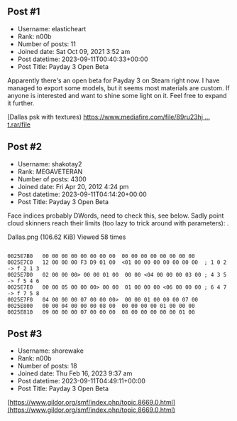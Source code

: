 ## Post #1
- Username: elasticheart
- Rank: n00b
- Number of posts: 11
- Joined date: Sat Oct 09, 2021 3:52 am
- Post datetime: 2023-09-11T00:40:33+00:00
- Post Title: Payday 3 Open Beta

Apparently there's an open beta for Payday 3 on Steam right now. I have managed to export some models, but it seems most materials are custom. If anyone is interested and want to shine some light on it. Feel free to expand it further.

[Dallas psk with textures)
[https://www.mediafire.com/file/89ru23hj ... t.rar/file](https://www.mediafire.com/file/89ru23hj199lfq4/UmodelExport.rar/file)
## Post #2
- Username: shakotay2
- Rank: MEGAVETERAN
- Number of posts: 4300
- Joined date: Fri Apr 20, 2012 4:24 pm
- Post datetime: 2023-09-11T04:14:20+00:00
- Post Title: Payday 3 Open Beta

Face indices probably DWords, need to check this, see below. Sadly point cloud skinners reach their limits (too lazy to trick around with parameters):
.



Dallas.png (106.62 KiB) Viewed 58 times



```

0025E7B0   00 00 00 00 00 00 00 00  00 00 00 00 00 00 00 00
0025E7C0   12 00 00 00 F3 D9 01 00  <01 00 00 00 00 00 00 00  ; 1 0 2 -> f 2 1 3
0025E7D0   02 00 00 00> 00 00 01 00  00 00 <04 00 00 00 03 00 ; 4 3 5 -> f 5 4 6
0025E7E0   00 00 05 00 00 00> 00 00  01 00 00 00 <06 00 00 00 ; 6 4 7 -> f 7 5 8
0025E7F0   04 00 00 00 07 00 00 00>  00 00 01 00 00 00 07 00
0025E800   00 00 04 00 00 00 08 00  00 00 00 00 01 00 00 00
0025E810   09 00 00 00 07 00 00 00  08 00 00 00 00 00 01 00
```
## Post #3
- Username: shorewake
- Rank: n00b
- Number of posts: 18
- Joined date: Thu Feb 16, 2023 9:37 am
- Post datetime: 2023-09-11T04:49:11+00:00
- Post Title: Payday 3 Open Beta

[https://www.gildor.org/smf/index.php/topic,8669.0.html](https://www.gildor.org/smf/index.php/topic,8669.0.html)
